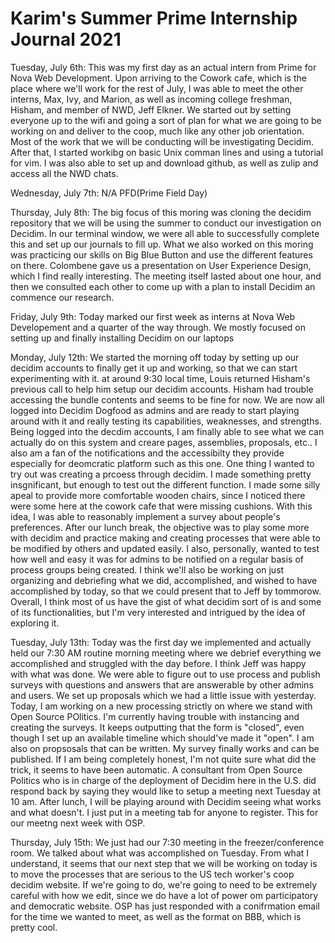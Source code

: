 
# Karim's Summer Prime Internship Journal 2021
Tuesday, July 6th: This was my first day as an actual intern from Prime for Nova Web Development. Upon arriving to the Cowork cafe, which is the place where we'll work for the rest of July, I was able to meet the other interns, Max, Ivy, and Marion, as well as incoming college freshman, Hisham, and member of NWD, Jeff Elkner. We started out by setting everyone up to the wifi and going a sort of plan for what we are going to be working on and deliver to the coop, much like any other job orientation. Most of the work that we will be conducting will be investigating Decidim. After that, I started workibg on basic Unix comman lines and using a tutorial for vim. I was also able to set up and download github, as well as zulip and access all the NWD chats.

Wednesday, July 7th: N/A PFD(Prime Field Day)

Thursday, July 8th: The big focus of this moring was cloning the decidim repository that we will be using the summer to conduct our investigation on Decidim. In our terminal window, we were all able to successfully complete this and set up our journals to fill up. What we also worked on this moring was practicing our skills on Big Blue Button and use the different features on there. Colombene gave us a presentation on User Experience Design, which I find really interesting. The meeting itself lasted about one hour, and then we consulted each other to come up with a plan to install Decidim an commence our research. 

Friday, July 9th: Today marked our first week as interns at Nova Web Developement and a quarter of the way through. We mostly focused on setting up and finally installing Decidim on our laptops 

Monday, July 12th: We started the morning off today by setting up our decidim accounts to finally get it up and working, so that we can start experimenting with it. at around 9:30 local time, Louis returned Hisham's previous call to help him setup our decidim accounts. Hisham had trouble accessing the bundle contents and seems to be fine for now. We are now all logged into Decidim Dogfood as admins and are ready to start playing around with it and really testing its capabilities, weaknesses, and strengths. Being logged into the decdim accounts, I am finally able to see what we can actually do on this system and creare pages, assemblies, proposals, etc.. I also am a fan of the notifications and the accessibilty they provide especially for deomcratic platform such as this one. One thing I wanted to try out was creating a prcoess through decidim. I made something pretty insgnificant, but enough to test out the different function. I made some silly apeal to provide more comfortable wooden chairs, since I noticed there were some here at the cowork cafe that were missing cushions. With this idea, I was able to reasonably implement a survey about people's preferences. After our lunch break, the objective was to play some more with decidim and practice making and creating processes that were able to be modified by others and updated easily. I also, personally, wanted to test how well and easy it was for admins to be notified on a regular basis of process groups being created. I think we'll also be working on just organizing and debriefing what we did, accomplished, and wished to have accomplished by today, so that we could present that to Jeff by tommorow. Overall, I think most of us have the gist of what decidim sort of is and some of its functionalities, but I'm very interested and intrigued by the idea of exploring it.

Tuesday, July 13th: Today was the first day we implemented and actually held our 7:30 AM routine morning meeting where we debrief everything we accomplished and struggled with the day before. I think Jeff was happy with what was done. We were able to figure out to use process and publish surveys with questions and answers that are answerable by other admins and users. We set up proposals which we had a little issue with yesterday. Today, I am working on a new processing strictly on where we stand with Open Source POlitics. I'm currently having trouble with instancing and creating the surveys. It keeps outputting that the form is "closed", even though I set up an available timeline which should've made it "open". I am also on propsosals that can be written. My survey finally works and can be published. If I am being completely honest, I'm not quite sure what did the trick, it seems to have been automatic. A consultant from Open Source Politics who is in charge of the deployment of Decidim here in the U.S. did respond back by saying they would like to setup a meeting next Tuesday at 10 am. After lunch, I will be playing around with Decidim seeing what works and what doesn't. I just put in a meeting tab for anyone to register. This for our meetng next week with OSP. 

Thursday, July 15th: We just had our 7:30 meeting in the freezer/conference room. We talked about what was accomplished on Tuesday. From what I understand, it seems that our next step that we will be working on today is to move the processes that are serious to the US tech worker's coop decidim website. If we're going to do, we're going to need to be extremely careful with how we edit, since we do have a lot of power om participatory and democratic website. OSP has just responded with a conifrmation email for the time we wanted to meet, as well as the format on BBB, which is pretty cool.
